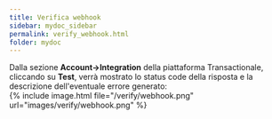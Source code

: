 ```yaml
---
title: Verifica webhook
sidebar: mydoc_sidebar
permalink: verify_webhook.html
folder: mydoc
---
```


Dalla sezione **Account->Integration** della piattaforma Transactionale, cliccando su **Test**, verrà mostrato lo status code della risposta e la descrizione dell'eventuale errore generato:
<br>
{% include image.html file="/verify/webhook.png" url="images/verify/webhook.png" %}

